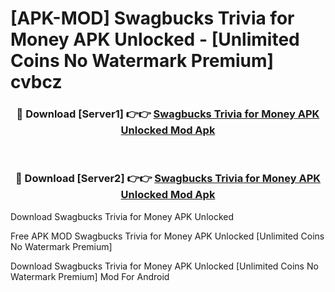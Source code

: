 # [APK-MOD] Swagbucks Trivia for Money APK Unlocked - [Unlimited Coins No Watermark Premium] cvbcz



<div align="center">
<h3>🔴 Download [Server1] 👉👉 <a href="https://momento.my/?title=Swagbucks_Trivia_for_Money_APK_Unlocked">Swagbucks Trivia for Money APK Unlocked Mod Apk</a></h3><br>

<h3>🔴 Download [Server2] 👉👉 <a href="https://momento.my/?title=Swagbucks_Trivia_for_Money_APK_Unlocked">Swagbucks Trivia for Money APK Unlocked Mod Apk</a></h3>
</div>



Download Swagbucks Trivia for Money APK Unlocked 

Free APK MOD Swagbucks Trivia for Money APK Unlocked [Unlimited Coins No Watermark Premium]

Download Swagbucks Trivia for Money APK Unlocked [Unlimited Coins No Watermark Premium] Mod For Android
